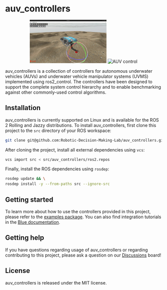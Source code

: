 # auv_controllers

<p align="center">
  <img src="media/uvms.gif" alt="UVMS whole-body control" width="49%" />
  <img src="media/teleop.gif" alt="AUV control" width="49%" />
</p>

auv_controllers is a collection of controllers for autonomous underwater
vehicles (AUVs) and underwater vehicle manipulator systems (UVMS) implemented
using ros2_control. The controllers have been designed to support the complete
system control hierarchy and to enable benchmarking against other commonly-used
control algorithms.

## Installation

auv_controllers is currently supported on Linux and is available for the ROS 2
Rolling and Jazzy distributions. To install auv_controllers, first clone this
project to the `src` directory of your ROS workspace:

```bash
git clone git@github.com:Robotic-Decision-Making-Lab/auv_controllers.git
```

After cloning the project, install all external dependencies using `vcs`:

```bash
vcs import src < src/auv_controllers/ros2.repos
```

Finally, install the ROS dependencies using `rosdep`:

```bash
rosdep update && \
rosdep install -y --from-paths src --ignore-src
```

## Getting started

To learn more about how to use the controllers provided in this project, please
refer to the [examples package](https://github.com/Robotic-Decision-Making-Lab/auv_controllers/tree/main/auv_control_demos).
You can also find integration tutorials in the [Blue documentation](https://robotic-decision-making-lab.github.io/blue/tutorials/control/).

## Getting help

If you have questions regarding usage of auv_controllers or regarding
contributing to this project, please ask a question on our [Discussions](https://github.com/Robotic-Decision-Making-Lab/auv_controllers/discussions) board!

## License

auv_controllers is released under the MIT license.

